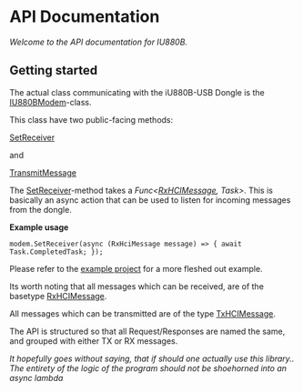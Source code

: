 # API Documentation

_Welcome to the API documentation for IU880B._

## Getting started

The actual class communicating with the iU880B-USB Dongle is the [IU880BModem](FosterBuster.IU880B.IU880BModem.html)-class.

This class have two public-facing methods:

[SetReceiver](FosterBuster.IU880B.IU880BModem.html#FosterBuster_IU880B_IU880BModem_SetReceiver_System_Func_FosterBuster_IU880B_Messaging_Rx_RxHciMessage_System_Threading_Tasks_Task__)

and

[TransmitMessage](http://localhost:8080/api/FosterBuster.IU880B.IU880BModem.html#FosterBuster_IU880B_IU880BModem_TransmitMessage_FosterBuster_IU880B_Messaging_Tx_TxHciMessage_)


The [SetReceiver](FosterBuster.IU880B.IU880BModem.html#FosterBuster_IU880B_IU880BModem_SetReceiver_System_Func_FosterBuster_IU880B_Messaging_Rx_RxHciMessage_System_Threading_Tasks_Task__)-method takes a _Func<[RxHCIMessage](FosterBuster.IU880B.Messaging.Rx.RxHciMessage.html), Task>_. This is basically an async action that can be used to listen for incoming messages from the dongle. 

**Example usage**

	modem.SetReceiver(async (RxHciMessage message) => { await Task.CompletedTask; });
	
Please refer to the [example project](../Example/Program.cs) for a more fleshed out example.

Its worth noting that all messages which can be received, are of the basetype [RxHCIMessage](FosterBuster.IU880B.Messaging.Rx.RxHciMessage.html).

All messages which can be transmitted are of the type [TxHCIMessage](FosterBuster.IU880B.Messaging.Tx.TxHciMessage.html).

The API is structured so that all Request/Responses are named the same, and grouped with either TX or RX messages.


_It hopefully goes without saying, that if should one actually use this library.. The entirety of the logic of the program should not be shoehorned into an async lambda_
